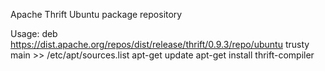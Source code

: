 Apache Thrift Ubuntu package repository

Usage:
  deb https://dist.apache.org/repos/dist/release/thrift/0.9.3/repo/ubuntu trusty main >> /etc/apt/sources.list
  apt-get update
  apt-get install thrift-compiler

